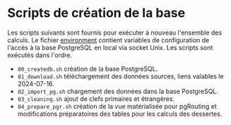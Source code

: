 # Scripts de création de la base

Les scripts suivants sont fournis pour exécuter à nouveau l'ensemble des calculs.
Le fichier [environment](environment) contient variables de configuration de l'accès à la base PostgreSQL en local via socket Unix.
Les scripts sont exécutés dans l'ordre.

- `00_createdb.sh` création de la base PostgreSQL.
- `01_download.sh` téléchargement des données sources, liens valables le 2024-07-16.
- `02_import_pg.sh` chargement des données dans la base PostgreSQL.
- `03_cleaning.sh` ajout de clefs primaires et étrangères.
- `04_prepare_pgr.sh` création de la vue matérialisée pour pgRouting et modifications préparatoires des tables pour les calculs des dessertes.
